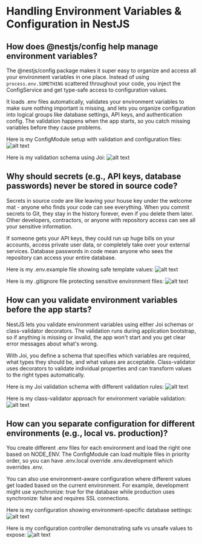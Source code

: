 # Handling Environment Variables & Configuration in NestJS

## How does @nestjs/config help manage environment variables?
The @nestjs/config package makes it super easy to organize and access all your environment variables in one place. Instead of using `process.env.SOMETHING` scattered throughout your code, you inject the ConfigService and get type-safe access to configuration values.

It loads .env files automatically, validates your environment variables to make sure nothing important is missing, and lets you organize configuration into logical groups like database settings, API keys, and authentication config. The validation happens when the app starts, so you catch missing variables before they cause problems.

Here is my ConfigModule setup with validation and configuration files:
![alt text](image.png)

Here is my validation schema using Joi:
![alt text](image-1.png)

## Why should secrets (e.g., API keys, database passwords) never be stored in source code?
Secrets in source code are like leaving your house key under the welcome mat - anyone who finds your code can see everything. When you commit secrets to Git, they stay in the history forever, even if you delete them later. Other developers, contractors, or anyone with repository access can see all your sensitive information.

If someone gets your API keys, they could run up huge bills on your accounts, access private user data, or completely take over your external services. Database passwords in code mean anyone who sees the repository can access your entire database.

Here is my .env.example file showing safe template values:
![alt text](image-2.png)

Here is my .gitignore file protecting sensitive environment files:
![alt text](image-3.png)

## How can you validate environment variables before the app starts?
NestJS lets you validate environment variables using either Joi schemas or class-validator decorators. The validation runs during application bootstrap, so if anything is missing or invalid, the app won't start and you get clear error messages about what's wrong.

With Joi, you define a schema that specifies which variables are required, what types they should be, and what values are acceptable. Class-validator uses decorators to validate individual properties and can transform values to the right types automatically.

Here is my Joi validation schema with different validation rules:
![alt text](image-4.png)

Here is my class-validator approach for environment variable validation:
![alt text](image-5.png)

## How can you separate configuration for different environments (e.g., local vs. production)?
You create different .env files for each environment and load the right one based on NODE_ENV. The ConfigModule can load multiple files in priority order, so you can have .env.local override .env.development which overrides .env.

You can also use environment-aware configuration where different values get loaded based on the current environment. For example, development might use synchronize: true for the database while production uses synchronize: false and requires SSL connections.

Here is my configuration showing environment-specific database settings:
![alt text](image-6.png)

Here is my configuration controller demonstrating safe vs unsafe values to expose:
![alt text](image-7.png)
